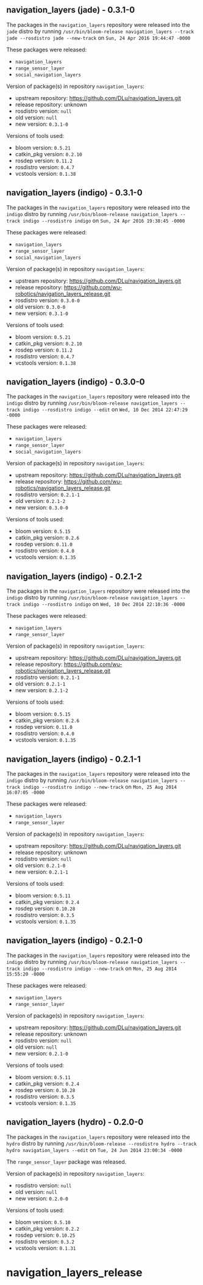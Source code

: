 ## navigation_layers (jade) - 0.3.1-0

The packages in the `navigation_layers` repository were released into the `jade` distro by running `/usr/bin/bloom-release navigation_layers --track jade --rosdistro jade --new-track` on `Sun, 24 Apr 2016 19:44:47 -0000`

These packages were released:
- `navigation_layers`
- `range_sensor_layer`
- `social_navigation_layers`

Version of package(s) in repository `navigation_layers`:

- upstream repository: https://github.com/DLu/navigation_layers.git
- release repository: unknown
- rosdistro version: `null`
- old version: `null`
- new version: `0.3.1-0`

Versions of tools used:

- bloom version: `0.5.21`
- catkin_pkg version: `0.2.10`
- rosdep version: `0.11.2`
- rosdistro version: `0.4.7`
- vcstools version: `0.1.38`


## navigation_layers (indigo) - 0.3.1-0

The packages in the `navigation_layers` repository were released into the `indigo` distro by running `/usr/bin/bloom-release navigation_layers --track indigo --rosdistro indigo` on `Sun, 24 Apr 2016 19:38:45 -0000`

These packages were released:
- `navigation_layers`
- `range_sensor_layer`
- `social_navigation_layers`

Version of package(s) in repository `navigation_layers`:

- upstream repository: https://github.com/DLu/navigation_layers.git
- release repository: https://github.com/wu-robotics/navigation_layers_release.git
- rosdistro version: `0.3.0-0`
- old version: `0.3.0-0`
- new version: `0.3.1-0`

Versions of tools used:

- bloom version: `0.5.21`
- catkin_pkg version: `0.2.10`
- rosdep version: `0.11.2`
- rosdistro version: `0.4.7`
- vcstools version: `0.1.38`


## navigation_layers (indigo) - 0.3.0-0

The packages in the `navigation_layers` repository were released into the `indigo` distro by running `/usr/bin/bloom-release navigation_layers --track indigo --rosdistro indigo --edit` on `Wed, 10 Dec 2014 22:47:29 -0000`

These packages were released:
- `navigation_layers`
- `range_sensor_layer`
- `social_navigation_layers`

Version of package(s) in repository `navigation_layers`:
- upstream repository: https://github.com/DLu/navigation_layers.git
- release repository: https://github.com/wu-robotics/navigation_layers_release.git
- rosdistro version: `0.2.1-1`
- old version: `0.2.1-2`
- new version: `0.3.0-0`

Versions of tools used:
- bloom version: `0.5.15`
- catkin_pkg version: `0.2.6`
- rosdep version: `0.11.0`
- rosdistro version: `0.4.0`
- vcstools version: `0.1.35`


## navigation_layers (indigo) - 0.2.1-2

The packages in the `navigation_layers` repository were released into the `indigo` distro by running `/usr/bin/bloom-release navigation_layers --track indigo --rosdistro indigo` on `Wed, 10 Dec 2014 22:10:36 -0000`

These packages were released:
- `navigation_layers`
- `range_sensor_layer`

Version of package(s) in repository `navigation_layers`:
- upstream repository: https://github.com/DLu/navigation_layers.git
- release repository: https://github.com/wu-robotics/navigation_layers_release.git
- rosdistro version: `0.2.1-1`
- old version: `0.2.1-1`
- new version: `0.2.1-2`

Versions of tools used:
- bloom version: `0.5.15`
- catkin_pkg version: `0.2.6`
- rosdep version: `0.11.0`
- rosdistro version: `0.4.0`
- vcstools version: `0.1.35`


## navigation_layers (indigo) - 0.2.1-1

The packages in the `navigation_layers` repository were released into the `indigo` distro by running `/usr/bin/bloom-release navigation_layers --track indigo --rosdistro indigo --new-track` on `Mon, 25 Aug 2014 16:07:05 -0000`

These packages were released:
- `navigation_layers`
- `range_sensor_layer`

Version of package(s) in repository `navigation_layers`:
- upstream repository: https://github.com/DLu/navigation_layers.git
- release repository: unknown
- rosdistro version: `null`
- old version: `0.2.1-0`
- new version: `0.2.1-1`

Versions of tools used:
- bloom version: `0.5.11`
- catkin_pkg version: `0.2.4`
- rosdep version: `0.10.28`
- rosdistro version: `0.3.5`
- vcstools version: `0.1.35`


## navigation_layers (indigo) - 0.2.1-0

The packages in the `navigation_layers` repository were released into the `indigo` distro by running `/usr/bin/bloom-release navigation_layers --track indigo --rosdistro indigo --new-track` on `Mon, 25 Aug 2014 15:55:20 -0000`

These packages were released:
- `navigation_layers`
- `range_sensor_layer`

Version of package(s) in repository `navigation_layers`:
- upstream repository: https://github.com/DLu/navigation_layers.git
- release repository: unknown
- rosdistro version: `null`
- old version: `null`
- new version: `0.2.1-0`

Versions of tools used:
- bloom version: `0.5.11`
- catkin_pkg version: `0.2.4`
- rosdep version: `0.10.28`
- rosdistro version: `0.3.5`
- vcstools version: `0.1.35`


## navigation_layers (hydro) - 0.2.0-0

The packages in the `navigation_layers` repository were released into the `hydro` distro by running `/usr/bin/bloom-release --rosdistro hydro --track hydro navigation_layers --edit` on `Tue, 24 Jun 2014 23:00:34 -0000`

The `range_sensor_layer` package was released.

Version of package(s) in repository `navigation_layers`:
- rosdistro version: `null`
- old version: `null`
- new version: `0.2.0-0`

Versions of tools used:
- bloom version: `0.5.10`
- catkin_pkg version: `0.2.2`
- rosdep version: `0.10.25`
- rosdistro version: `0.3.2`
- vcstools version: `0.1.31`


navigation_layers_release
=========================
